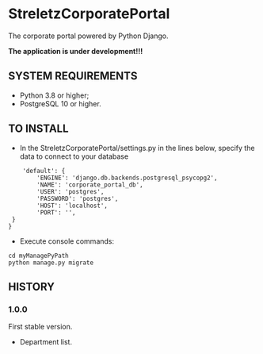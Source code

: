 # StreletzCorporatePortal

The corporate portal powered by Python Django.

**The application is under development!!!**

## SYSTEM REQUIREMENTS

 - Python 3.8 or higher;
 - PostgreSQL 10 or higher.

## TO INSTALL

 - In the StreletzCorporatePortal/settings.py in the lines below, specify the data to connect to your database

```DATABASES = {
    'default': {
        'ENGINE': 'django.db.backends.postgresql_psycopg2',
        'NAME': 'corporate_portal_db',
        'USER': 'postgres',
        'PASSWORD': 'postgres',
        'HOST': 'localhost',
        'PORT': '',
 }
}
```

 - Execute console commands:

```
cd myManagePyPath
python manage.py migrate
   ```
## HISTORY

### 1.0.0

First stable version.

 - Department list.